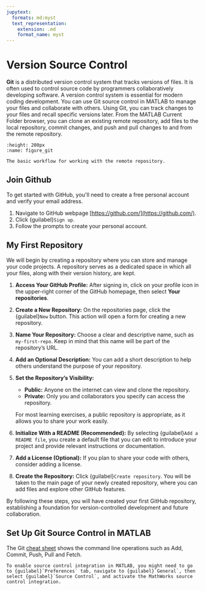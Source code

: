 ```yaml
---
jupytext:
  formats: md:myst
  text_representation:
    extension: .md
    format_name: myst
---
```


# Version Source Control

**Git** is a distributed version control system that tracks versions of files. It is often used to control source code by programmers collaboratively developing software. A version control system is essential for modern coding development. You can use Git source control in MATLAB to manage your files and collaborate with others. Using Git, you can track changes to your files and recall specific versions later. From the MATLAB Current Folder browser, you can clone an existing remote repository, add files to the local repository, commit changes, and push and pull changes to and from the remote repository.


```{figure} _static/fig2-1.png
:height: 200px
:name: figure_git

The basic workflow for working with the remote repository.
```

## Join Github

To get started with GitHub, you'll need to create a free personal account and verify your email address.

1. Navigate to GitHub webpage [https://github.com/](https://github.com/).
2. Click {guilabel}`Sign up`.
3. Follow the prompts to create your personal account.

## My First Repository

We will begin by creating a repository where you can store and manage your code projects. A repository serves as a dedicated space in which all your files, along with their version history, are kept.

1. **Access Your GitHub Profile:**
   After signing in, click on your profile icon in the upper-right corner of the GitHub homepage, then select **Your repositories**.

2. **Create a New Repository:**
   On the repositories page, click the {guilabel}`New` button. This action will open a form for creating a new repository.

3. **Name Your Repository:**
   Choose a clear and descriptive name, such as `my-first-repo`. Keep in mind that this name will be part of the repository’s URL.

4. **Add an Optional Description:**
   You can add a short description to help others understand the purpose of your repository.

5. **Set the Repository’s Visibility:**

   - **Public:** Anyone on the internet can view and clone the repository.
   - **Private:** Only you and collaborators you specify can access the repository.

   For most learning exercises, a public repository is appropriate, as it allows you to share your work easily.

6. **Initialize With a README (Recommended):**
   By selecting {guilabel}`Add a README file`, you create a default file that you can edit to introduce your project and provide relevant instructions or documentation.

7. **Add a License (Optional):**
   If you plan to share your code with others, consider adding a license.

8. **Create the Repository:**
   Click {guilabel}`Create repository`. You will be taken to the main page of your newly created repository, where you can add files and explore other GitHub features.

By following these steps, you will have created your first GitHub repository, establishing a foundation for version-controlled development and future collaboration.

## Set Up Git Source Control in MATLAB

The Git [cheat sheet](https://education.github.com/git-cheat-sheet-education.pdf) shows the command line operations such as Add, Commit, Push, Pull and Fetch.

```{tip}
To enable source control integration in MATLAB, you might need to go to {guilabel}`Preferences` tab, navigate to {guilabel}`General`, then select {guilabel}`Source Control`, and activate the MathWorks source control integration.
```

